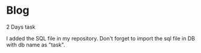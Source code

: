 # Blog
2 Days task

I added the SQL file in my repository. Don't forget to import the sql file in DB with db name as "task".
